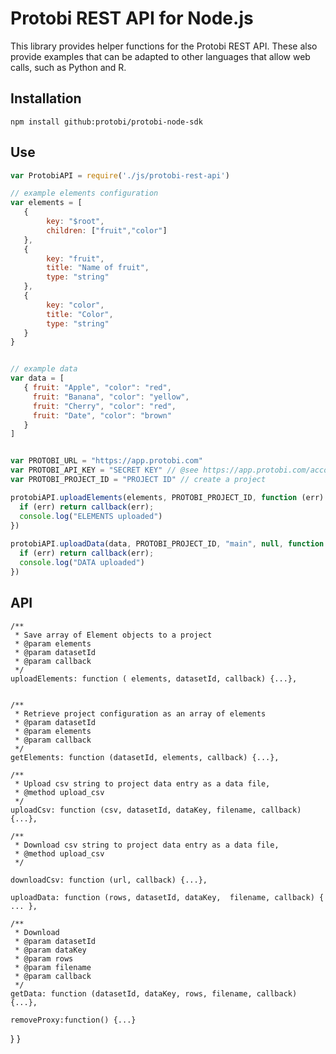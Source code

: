# Protobi REST API for Node.js

This library provides helper functions for the Protobi REST API.
These also provide examples that can be adapted to other languages
that allow web calls, such as Python and R.


## Installation
`npm install github:protobi/protobi-node-sdk`


## Use
```js
var ProtobiAPI = require('./js/protobi-rest-api')

// example elements configuration
var elements = [
   {
        key: "$root",
        children: ["fruit","color"]
   },
   {
        key: "fruit",
        title: "Name of fruit",
        type: "string"
   },
   {
        key: "color",
        title: "Color",
        type: "string"
   }
}


// example data
var data = [
   { fruit: "Apple", "color": "red",
     fruit: "Banana", "color": "yellow",
     fruit: "Cherry", "color": "red",
     fruit: "Date", "color": "brown"
   }
]


var PROTOBI_URL = "https://app.protobi.com"
var PROTOBI_API_KEY = "SECRET KEY" // @see https://app.protobi.com/account 
var PROTOBI_PROJECT_ID = "PROJECT ID" // create a project

protobiAPI.uploadElements(elements, PROTOBI_PROJECT_ID, function (err) {
  if (err) return callback(err);
  console.log("ELEMENTS uploaded")   
})
 
protobiAPI.uploadData(data, PROTOBI_PROJECT_ID, "main", null, function (err) {
  if (err) return callback(err);
  console.log("DATA uploaded")
})
```


## API



    /**
     * Save array of Element objects to a project
     * @param elements
     * @param datasetId
     * @param callback
     */
    uploadElements: function ( elements, datasetId, callback) {...},
    
    
    /**
     * Retrieve project configuration as an array of elements
     * @param datasetId
     * @param elements
     * @param callback
     */
    getElements: function (datasetId, elements, callback) {...},
    
    /**
     * Upload csv string to project data entry as a data file,
     * @method upload_csv
     */
    uploadCsv: function (csv, datasetId, dataKey, filename, callback) {...},
    
    /**
     * Download csv string to project data entry as a data file,
     * @method upload_csv
     */
    
    downloadCsv: function (url, callback) {...},
    
    uploadData: function (rows, datasetId, dataKey,  filename, callback) { ... },
    
    /**
     * Download
     * @param datasetId
     * @param dataKey
     * @param rows
     * @param filename
     * @param callback
     */
    getData: function (datasetId, dataKey, rows, filename, callback) {...},
    
    removeProxy:function() {...}
  }
}


